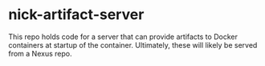 nick-artifact-server
====================

This repo holds code for a server that can provide artifacts to Docker containers at startup of the container.  Ultimately, these will likely be served from a Nexus repo.
